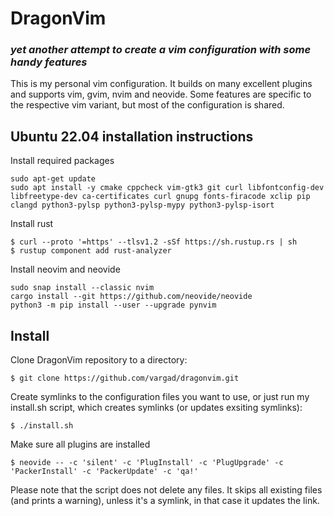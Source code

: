 # DragonVim 
### _yet another attempt to create a vim configuration with some handy features_

This is my personal vim configuration. It builds on many excellent plugins and
supports vim, gvim, nvim and neovide. Some features are specific to the
respective vim variant, but most of the configuration is shared.


## Ubuntu 22.04 installation instructions

Install required packages

    sudo apt-get update
    sudo apt install -y cmake cppcheck vim-gtk3 git curl libfontconfig-dev libfreetype-dev ca-certificates curl gnupg fonts-firacode xclip pip clangd python3-pylsp python3-pylsp-mypy python3-pylsp-isort

Install rust

    $ curl --proto '=https' --tlsv1.2 -sSf https://sh.rustup.rs | sh
    $ rustup component add rust-analyzer

Install neovim and neovide

    sudo snap install --classic nvim
    cargo install --git https://github.com/neovide/neovide
    python3 -m pip install --user --upgrade pynvim


## Install

Clone DragonVim repository to a directory:

    $ git clone https://github.com/vargad/dragonvim.git

Create symlinks to the configuration files you want to use, or just run my
install.sh script, which creates symlinks (or updates exsiting symlinks):

    $ ./install.sh

Make sure all plugins are installed

    $ neovide -- -c 'silent' -c 'PlugInstall' -c 'PlugUpgrade' -c 'PackerInstall' -c 'PackerUpdate' -c 'qa!'

Please note that the script does not delete any files. It skips all existing
files (and prints a warning), unless it's a symlink, in that case it updates
the link.
